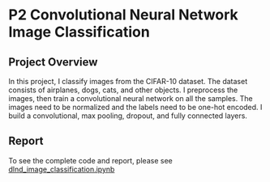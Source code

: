 # P2 Convolutional Neural Network Image Classification

## Project Overview
In this project, I classify images from the CIFAR-10 dataset. The dataset consists of airplanes, dogs, cats, and other objects. I preprocess the images, then train a convolutional neural network on all the samples. The images need to be normalized and the labels need to be one-hot encoded. I build a convolutional, max pooling, dropout, and fully connected layers. 

## Report
To see the complete code and report, please see [dlnd_image_classification.ipynb](https://github.com/Ruofei29/Udactiy-Deep-Learning-Nanodegree/blob/master/P2%20Convolutional%20Neural%20Network%20Image%20Classification/dlnd_image_classification.ipynb)
